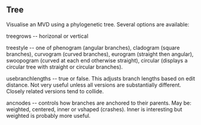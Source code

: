 ## Tree
Visualise an MVD using a phylogenetic tree. Several options are available:

treegrows -- horizonal or vertical

treestyle -- one of phenogram (angular branches), cladogram (square 
branches), curvogram (curved branches), eurogram (straight then 
angular), swoopogram (curved at each end otherwise straight), circular 
(displays a circular tree with straight or circular branches).

usebranchlengths -- true or false. This adjusts branch lengths based on 
edit distance. Not very useful unless all versions are substantially 
different. Closely related versions tend to collide.

ancnodes -- controls how branches are anchored to their parents. May be: 
weighted, centered, inner or vshaped (crashes). Inner is interesting but 
weighted is probably more useful.
